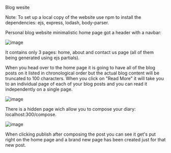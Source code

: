 Blog wesite

Note: To set up a local copy of the website use npm to install the dependencies: ejs, express, lodash, body-parser.

Personal blog website minimalistic home page got a header with a navbar:

![image](https://user-images.githubusercontent.com/53087427/111907651-f9f3de80-8a5e-11eb-9ae8-c96d3bbb9dfe.png)

It contains only 3 pages: home, about and contact us page 
(all of them being generated using ejs partials).

When you head over to the home page it is going to have all of the blog posts on it listed in chronological order but the actual blog
content will be truncated to 100 characters. When you click on "Read More" it will take you to an individual page of each of your blog
posts and you can read it independently on a single page.

![image](https://user-images.githubusercontent.com/53087427/111907717-42ab9780-8a5f-11eb-88f6-54980545ac28.png)

There is a hidden page wich allow you to compose your diary: localhost:300/compose. 

![image](https://user-images.githubusercontent.com/53087427/111907777-7dadcb00-8a5f-11eb-9da2-00edab5cd796.png)

When clicking publish after composing the post you 
can see it get's put right on the home page and a brand new page has been created just for that new post.
